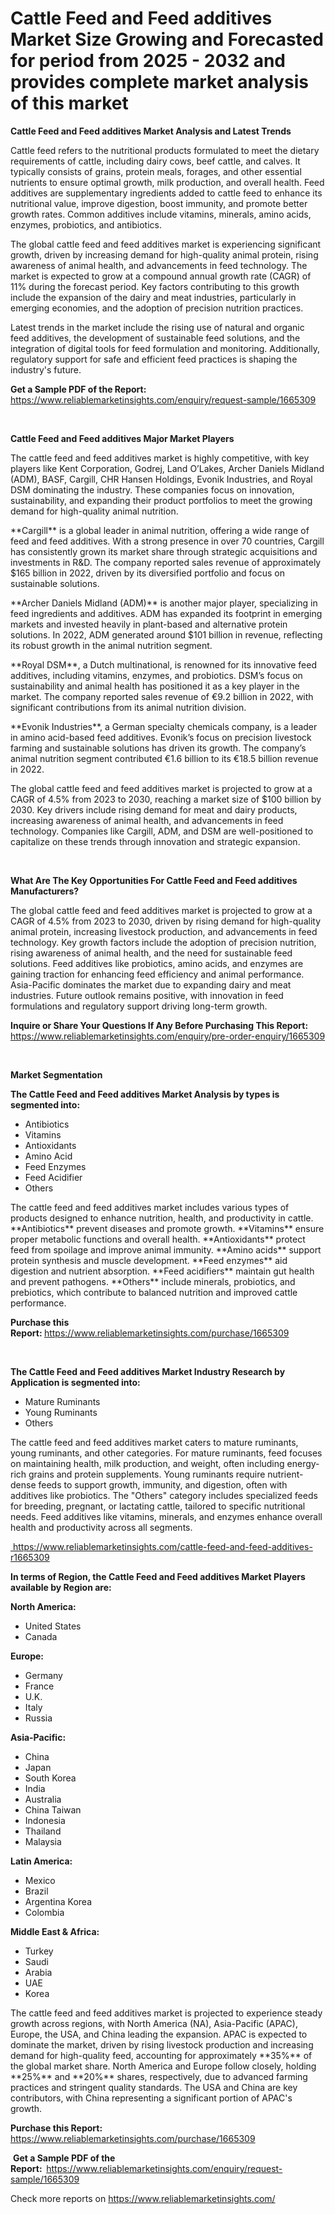 <p><h1>Cattle Feed and Feed additives Market Size Growing and Forecasted for period from 2025 - 2032 and provides complete market analysis of this market</h1></p><p><strong>Cattle Feed and Feed additives Market Analysis and Latest Trends</strong></p>
<p><p>Cattle feed refers to the nutritional products formulated to meet the dietary requirements of cattle, including dairy cows, beef cattle, and calves. It typically consists of grains, protein meals, forages, and other essential nutrients to ensure optimal growth, milk production, and overall health. Feed additives are supplementary ingredients added to cattle feed to enhance its nutritional value, improve digestion, boost immunity, and promote better growth rates. Common additives include vitamins, minerals, amino acids, enzymes, probiotics, and antibiotics.</p><p>The global cattle feed and feed additives market is experiencing significant growth, driven by increasing demand for high-quality animal protein, rising awareness of animal health, and advancements in feed technology. The market is expected to grow at a compound annual growth rate (CAGR) of 11% during the forecast period. Key factors contributing to this growth include the expansion of the dairy and meat industries, particularly in emerging economies, and the adoption of precision nutrition practices.</p><p>Latest trends in the market include the rising use of natural and organic feed additives, the development of sustainable feed solutions, and the integration of digital tools for feed formulation and monitoring. Additionally, regulatory support for safe and efficient feed practices is shaping the industry's future.</p></p>
<p><strong>Get a Sample PDF of the Report:&nbsp;</strong> <a href="https://www.reliablemarketinsights.com/enquiry/request-sample/1665309?utm_campaign=1938&utm_medium=2&utm_source=Github&utm_content=ia&utm_term=21012025&utm_id=cattle-feed-and-feed-additives">https://www.reliablemarketinsights.com/enquiry/request-sample/1665309</a></p>
<p>&nbsp;</p>
<p><strong>Cattle Feed and Feed additives Major Market Players</strong></p>
<p><p>The cattle feed and feed additives market is highly competitive, with key players like Kent Corporation, Godrej, Land O’Lakes, Archer Daniels Midland (ADM), BASF, Cargill, CHR Hansen Holdings, Evonik Industries, and Royal DSM dominating the industry. These companies focus on innovation, sustainability, and expanding their product portfolios to meet the growing demand for high-quality animal nutrition.</p><p>**Cargill** is a global leader in animal nutrition, offering a wide range of feed and feed additives. With a strong presence in over 70 countries, Cargill has consistently grown its market share through strategic acquisitions and investments in R&D. The company reported sales revenue of approximately $165 billion in 2022, driven by its diversified portfolio and focus on sustainable solutions.</p><p>**Archer Daniels Midland (ADM)** is another major player, specializing in feed ingredients and additives. ADM has expanded its footprint in emerging markets and invested heavily in plant-based and alternative protein solutions. In 2022, ADM generated around $101 billion in revenue, reflecting its robust growth in the animal nutrition segment.</p><p>**Royal DSM**, a Dutch multinational, is renowned for its innovative feed additives, including vitamins, enzymes, and probiotics. DSM’s focus on sustainability and animal health has positioned it as a key player in the market. The company reported sales revenue of €9.2 billion in 2022, with significant contributions from its animal nutrition division.</p><p>**Evonik Industries**, a German specialty chemicals company, is a leader in amino acid-based feed additives. Evonik’s focus on precision livestock farming and sustainable solutions has driven its growth. The company’s animal nutrition segment contributed €1.6 billion to its €18.5 billion revenue in 2022.</p><p>The global cattle feed and feed additives market is projected to grow at a CAGR of 4.5% from 2023 to 2030, reaching a market size of $100 billion by 2030. Key drivers include rising demand for meat and dairy products, increasing awareness of animal health, and advancements in feed technology. Companies like Cargill, ADM, and DSM are well-positioned to capitalize on these trends through innovation and strategic expansion.</p></p>
<p>&nbsp;</p>
<p><strong>What Are The Key Opportunities For Cattle Feed and Feed additives Manufacturers?</strong></p>
<p><p>The global cattle feed and feed additives market is projected to grow at a CAGR of 4.5% from 2023 to 2030, driven by rising demand for high-quality animal protein, increasing livestock production, and advancements in feed technology. Key growth factors include the adoption of precision nutrition, rising awareness of animal health, and the need for sustainable feed solutions. Feed additives like probiotics, amino acids, and enzymes are gaining traction for enhancing feed efficiency and animal performance. Asia-Pacific dominates the market due to expanding dairy and meat industries. Future outlook remains positive, with innovation in feed formulations and regulatory support driving long-term growth.</p></p>
<p><strong>Inquire or Share Your Questions If Any Before Purchasing This Report:</strong> <a href="https://www.reliablemarketinsights.com/enquiry/pre-order-enquiry/1665309?utm_campaign=1938&utm_medium=2&utm_source=Github&utm_content=ia&utm_term=21012025&utm_id=cattle-feed-and-feed-additives">https://www.reliablemarketinsights.com/enquiry/pre-order-enquiry/1665309</a></p>
<p>&nbsp;</p>
<p><strong>Market Segmentation</strong></p>
<p><strong>The Cattle Feed and Feed additives Market Analysis by types is segmented into:</strong></p>
<p><ul><li>Antibiotics</li><li>Vitamins</li><li>Antioxidants</li><li>Amino Acid</li><li>Feed Enzymes</li><li>Feed Acidifier</li><li>Others</li></ul></p>
<p><p>The cattle feed and feed additives market includes various types of products designed to enhance nutrition, health, and productivity in cattle. **Antibiotics** prevent diseases and promote growth. **Vitamins** ensure proper metabolic functions and overall health. **Antioxidants** protect feed from spoilage and improve animal immunity. **Amino acids** support protein synthesis and muscle development. **Feed enzymes** aid digestion and nutrient absorption. **Feed acidifiers** maintain gut health and prevent pathogens. **Others** include minerals, probiotics, and prebiotics, which contribute to balanced nutrition and improved cattle performance.</p></p>
<p><strong>Purchase this Report:&nbsp;</strong><a href="https://www.reliablemarketinsights.com/purchase/1665309?utm_campaign=1938&utm_medium=2&utm_source=Github&utm_content=ia&utm_term=21012025&utm_id=cattle-feed-and-feed-additives">https://www.reliablemarketinsights.com/purchase/1665309</a></p>
<p>&nbsp;</p>
<p><strong>The Cattle Feed and Feed additives Market Industry Research by Application is segmented into:</strong></p>
<p><ul><li>Mature Ruminants</li><li>Young Ruminants</li><li>Others</li></ul></p>
<p><p>The cattle feed and feed additives market caters to mature ruminants, young ruminants, and other categories. For mature ruminants, feed focuses on maintaining health, milk production, and weight, often including energy-rich grains and protein supplements. Young ruminants require nutrient-dense feeds to support growth, immunity, and digestion, often with additives like probiotics. The "Others" category includes specialized feeds for breeding, pregnant, or lactating cattle, tailored to specific nutritional needs. Feed additives like vitamins, minerals, and enzymes enhance overall health and productivity across all segments.</p></p>
<p><a href="https://www.reliablemarketinsights.com/cattle-feed-and-feed-additives-r1665309?utm_campaign=1938&utm_medium=2&utm_source=Github&utm_content=ia&utm_term=21012025&utm_id=cattle-feed-and-feed-additives">&nbsp;https://www.reliablemarketinsights.com/cattle-feed-and-feed-additives-r1665309</a></p>
<p><strong>In terms of Region, the Cattle Feed and Feed additives Market Players available by Region are:</strong></p>
<p>
    <p> <strong> North America: </strong>
        <ul>
            <li>United States</li>
            <li>Canada</li>
        </ul>
        </p> 
    <p> <strong> Europe: </strong>
        <ul>
            <li>Germany</li>
            <li>France</li>
            <li>U.K.</li>
            <li>Italy</li>
            <li>Russia</li>
        </ul>
        </p> 
    <p> <strong> Asia-Pacific: </strong>
        <ul>
            <li>China</li>
            <li>Japan</li>
            <li>South Korea</li>
            <li>India</li>
            <li>Australia</li>
            <li>China Taiwan</li>
            <li>Indonesia</li>
            <li>Thailand</li>
            <li>Malaysia</li>
        </ul>
        </p> 
    <p> <strong> Latin America: </strong>
        <ul>
            <li>Mexico</li>
            <li>Brazil</li>
            <li>Argentina Korea</li>
            <li>Colombia</li>
        </ul>
        </p> 
    <p> <strong> Middle East & Africa: </strong>
        <ul>
            <li>Turkey</li>
            <li>Saudi</li>
            <li>Arabia</li>
            <li>UAE</li>
            <li>Korea</li>
        </ul>
    </p>
    </p>
<p><p>The cattle feed and feed additives market is projected to experience steady growth across regions, with North America (NA), Asia-Pacific (APAC), Europe, the USA, and China leading the expansion. APAC is expected to dominate the market, driven by rising livestock production and increasing demand for high-quality feed, accounting for approximately **35%** of the global market share. North America and Europe follow closely, holding **25%** and **20%** shares, respectively, due to advanced farming practices and stringent quality standards. The USA and China are key contributors, with China representing a significant portion of APAC's growth.</p></p>
<p><strong>Purchase this Report: </strong><a href="https://www.reliablemarketinsights.com/purchase/1665309?utm_campaign=1938&utm_medium=2&utm_source=Github&utm_content=ia&utm_term=21012025&utm_id=cattle-feed-and-feed-additives">https://www.reliablemarketinsights.com/purchase/1665309</a></p>
<p>&nbsp;<strong>Get a Sample PDF of the Report:&nbsp;&nbsp;</strong><a href="https://www.reliablemarketinsights.com/enquiry/request-sample/1665309?utm_campaign=1938&utm_medium=2&utm_source=Github&utm_content=ia&utm_term=21012025&utm_id=cattle-feed-and-feed-additives">https://www.reliablemarketinsights.com/enquiry/request-sample/1665309</a></p>
<p><strong></strong></p>
<p>Check more reports on <a href="https://www.reliablemarketinsights.com/?utm_campaign=1938&utm_medium=2&utm_source=Github&utm_content=ia&utm_term=21012025&utm_id=cattle-feed-and-feed-additives">https://www.reliablemarketinsights.com/</a></p>